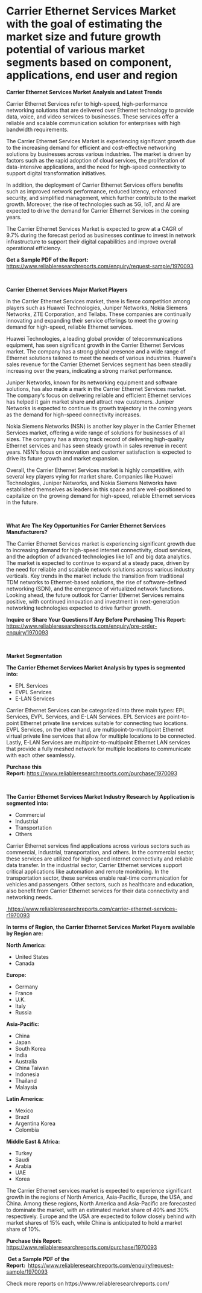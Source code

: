 <p><h1>Carrier Ethernet Services Market with the goal of estimating the market size and future growth potential of various market segments based on component, applications, end user and region</h1></p><p><strong>Carrier Ethernet Services Market Analysis and Latest Trends</strong></p>
<p><p>Carrier Ethernet Services refer to high-speed, high-performance networking solutions that are delivered over Ethernet technology to provide data, voice, and video services to businesses. These services offer a reliable and scalable communication solution for enterprises with high bandwidth requirements.</p><p>The Carrier Ethernet Services Market is experiencing significant growth due to the increasing demand for efficient and cost-effective networking solutions by businesses across various industries. The market is driven by factors such as the rapid adoption of cloud services, the proliferation of data-intensive applications, and the need for high-speed connectivity to support digital transformation initiatives.</p><p>In addition, the deployment of Carrier Ethernet Services offers benefits such as improved network performance, reduced latency, enhanced security, and simplified management, which further contribute to the market growth. Moreover, the rise of technologies such as 5G, IoT, and AI are expected to drive the demand for Carrier Ethernet Services in the coming years.</p><p>The Carrier Ethernet Services Market is expected to grow at a CAGR of 9.7% during the forecast period as businesses continue to invest in network infrastructure to support their digital capabilities and improve overall operational efficiency.</p></p>
<p><strong>Get a Sample PDF of the Report:&nbsp;</strong> <a href="https://www.reliableresearchreports.com/enquiry/request-sample/1970093">https://www.reliableresearchreports.com/enquiry/request-sample/1970093</a></p>
<p>&nbsp;</p>
<p><strong>Carrier Ethernet Services Major Market Players</strong></p>
<p><p>In the Carrier Ethernet Services market, there is fierce competition among players such as Huawei Technologies, Juniper Networks, Nokia Siemens Networks, ZTE Corporation, and Tellabs. These companies are continually innovating and expanding their service offerings to meet the growing demand for high-speed, reliable Ethernet services.</p><p>Huawei Technologies, a leading global provider of telecommunications equipment, has seen significant growth in the Carrier Ethernet Services market. The company has a strong global presence and a wide range of Ethernet solutions tailored to meet the needs of various industries. Huawei's sales revenue for the Carrier Ethernet Services segment has been steadily increasing over the years, indicating a strong market performance.</p><p>Juniper Networks, known for its networking equipment and software solutions, has also made a mark in the Carrier Ethernet Services market. The company's focus on delivering reliable and efficient Ethernet services has helped it gain market share and attract new customers. Juniper Networks is expected to continue its growth trajectory in the coming years as the demand for high-speed connectivity increases.</p><p>Nokia Siemens Networks (NSN) is another key player in the Carrier Ethernet Services market, offering a wide range of solutions for businesses of all sizes. The company has a strong track record of delivering high-quality Ethernet services and has seen steady growth in sales revenue in recent years. NSN's focus on innovation and customer satisfaction is expected to drive its future growth and market expansion.</p><p>Overall, the Carrier Ethernet Services market is highly competitive, with several key players vying for market share. Companies like Huawei Technologies, Juniper Networks, and Nokia Siemens Networks have established themselves as leaders in this space and are well-positioned to capitalize on the growing demand for high-speed, reliable Ethernet services in the future.</p></p>
<p>&nbsp;</p>
<p><strong>What Are The Key Opportunities For Carrier Ethernet Services Manufacturers?</strong></p>
<p><p>The Carrier Ethernet Services market is experiencing significant growth due to increasing demand for high-speed internet connectivity, cloud services, and the adoption of advanced technologies like IoT and big data analytics. The market is expected to continue to expand at a steady pace, driven by the need for reliable and scalable network solutions across various industry verticals. Key trends in the market include the transition from traditional TDM networks to Ethernet-based solutions, the rise of software-defined networking (SDN), and the emergence of virtualized network functions. Looking ahead, the future outlook for Carrier Ethernet Services remains positive, with continued innovation and investment in next-generation networking technologies expected to drive further growth.</p></p>
<p><strong>Inquire or Share Your Questions If Any Before Purchasing This Report:</strong> <a href="https://www.reliableresearchreports.com/enquiry/pre-order-enquiry/1970093">https://www.reliableresearchreports.com/enquiry/pre-order-enquiry/1970093</a></p>
<p>&nbsp;</p>
<p><strong>Market Segmentation</strong></p>
<p><strong>The Carrier Ethernet Services Market Analysis by types is segmented into:</strong></p>
<p><ul><li>EPL Services</li><li>EVPL Services</li><li>E-LAN Services</li></ul></p>
<p><p>Carrier Ethernet Services can be categorized into three main types: EPL Services, EVPL Services, and E-LAN Services. EPL Services are point-to-point Ethernet private line services suitable for connecting two locations. EVPL Services, on the other hand, are multipoint-to-multipoint Ethernet virtual private line services that allow for multiple locations to be connected. Lastly, E-LAN Services are multipoint-to-multipoint Ethernet LAN services that provide a fully meshed network for multiple locations to communicate with each other seamlessly.</p></p>
<p><strong>Purchase this Report:&nbsp;</strong><a href="https://www.reliableresearchreports.com/purchase/1970093">https://www.reliableresearchreports.com/purchase/1970093</a></p>
<p>&nbsp;</p>
<p><strong>The Carrier Ethernet Services Market Industry Research by Application is segmented into:</strong></p>
<p><ul><li>Commercial</li><li>Industrial</li><li>Transportation</li><li>Others</li></ul></p>
<p><p>Carrier Ethernet services find applications across various sectors such as commercial, industrial, transportation, and others. In the commercial sector, these services are utilized for high-speed internet connectivity and reliable data transfer. In the industrial sector, Carrier Ethernet services support critical applications like automation and remote monitoring. In the transportation sector, these services enable real-time communication for vehicles and passengers. Other sectors, such as healthcare and education, also benefit from Carrier Ethernet services for their data connectivity and networking needs.</p></p>
<p><a href="https://www.reliableresearchreports.com/carrier-ethernet-services-r1970093">&nbsp;https://www.reliableresearchreports.com/carrier-ethernet-services-r1970093</a></p>
<p><strong>In terms of Region, the Carrier Ethernet Services Market Players available by Region are:</strong></p>
<p>
    <p> <strong> North America: </strong>
        <ul>
            <li>United States</li>
            <li>Canada</li>
        </ul>
        </p> 
    <p> <strong> Europe: </strong>
        <ul>
            <li>Germany</li>
            <li>France</li>
            <li>U.K.</li>
            <li>Italy</li>
            <li>Russia</li>
        </ul>
        </p> 
    <p> <strong> Asia-Pacific: </strong>
        <ul>
            <li>China</li>
            <li>Japan</li>
            <li>South Korea</li>
            <li>India</li>
            <li>Australia</li>
            <li>China Taiwan</li>
            <li>Indonesia</li>
            <li>Thailand</li>
            <li>Malaysia</li>
        </ul>
        </p> 
    <p> <strong> Latin America: </strong>
        <ul>
            <li>Mexico</li>
            <li>Brazil</li>
            <li>Argentina Korea</li>
            <li>Colombia</li>
        </ul>
        </p> 
    <p> <strong> Middle East & Africa: </strong>
        <ul>
            <li>Turkey</li>
            <li>Saudi</li>
            <li>Arabia</li>
            <li>UAE</li>
            <li>Korea</li>
        </ul>
    </p>
    </p>
<p><p>The Carrier Ethernet services market is expected to experience significant growth in the regions of North America, Asia-Pacific, Europe, the USA, and China. Among these regions, North America and Asia-Pacific are forecasted to dominate the market, with an estimated market share of 40% and 30% respectively. Europe and the USA are expected to follow closely behind with market shares of 15% each, while China is anticipated to hold a market share of 10%.</p></p>
<p><strong>Purchase this Report: </strong><a href="https://www.reliableresearchreports.com/purchase/1970093">https://www.reliableresearchreports.com/purchase/1970093</a></p>
<p>&nbsp;<strong>Get a Sample PDF of the Report:&nbsp;&nbsp;</strong><a href="https://www.reliableresearchreports.com/enquiry/request-sample/1970093">https://www.reliableresearchreports.com/enquiry/request-sample/1970093</a></p>
<p><strong></strong></p>
<p>Check more reports on https://www.reliableresearchreports.com/</p>